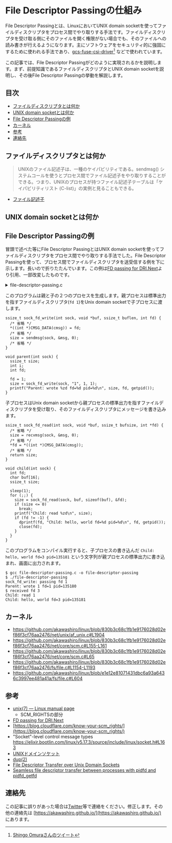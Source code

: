 # File Descriptor Passingの仕組み <!-- omit in toc -->

File Descriptor Passingとは、LinuxにおいてUNIX domain socketを使ってファイルディスクリプタをプロセス間でやり取りする手法です。ファイルディスクリプタを受け取る側にそのファイルを開く権限がない場合でも、そのファイルへの読み書きが行えるようになります。主にソフトウェアをセキュリティ的に強固にするために使われる手法であり、[gcs-fuse-csi-driver](https://github.com/GoogleCloudPlatform/gcs-fuse-csi-driver)[^1] などで使われています。

この記事では、File Descriptor Passingがどのように実現されるかを説明します。まず、前提知識であるファイルディスクリプタとUNIX domain socketを説明し、その後File Descriptor Passingの挙動を解説します。

## 目次 <!-- omit in toc -->
- [ファイルディスクリプタとは何か](#ファイルディスクリプタとは何か)
- [UNIX domain socketとは何か](#unix-domain-socketとは何か)
- [File Descriptor Passingの例](#file-descriptor-passingの例)
- [カーネル](#カーネル)
- [参考](#参考)
- [連絡先](#連絡先)

## ファイルディスクリプタとは何か
> UNIXのファイル記述子は、一種のケイパビリティである。sendmsg() システムコールを使うとプロセス間でファイル記述子をやり取りすることができる。つまり、UNIXのプロセスが持つファイル記述子テーブルは「ケイパビリティリスト (C-list)」の実例と見ることもできる。
- [ファイル記述子](https://ja.wikipedia.org/wiki/%E3%83%95%E3%82%A1%E3%82%A4%E3%83%AB%E8%A8%98%E8%BF%B0%E5%AD%90)

## UNIX domain socketとは何か

## File Descriptor Passingの例
冒頭で述べた等にFile Descriptor PassingとはUNIX domain socketを使ってファイルディスクリプタをプロセス間でやり取りする手法でした。File Descriptor Passingを使って、プロセス間でファイルディスクリプタを送受信する例を下に示します。長いので折りたたんでいます。この例は[FD passing for DRI.Next](https://keithp.com/blogs/fd-passing/)より引用、一部改変したものです。

<details>
<summary>file-descriptor-passing.c</summary>

```
/* 
 * Run this program with
 * gcc file-descriptor-passing.c -o file-descriptor-passing && ./file-descriptor-passing
 *
*/

#include <stdio.h>
#include <stdlib.h>
#include <sys/socket.h>
#include <unistd.h>

ssize_t sock_fd_write(int sock, void *buf, ssize_t buflen, int fd) {
  ssize_t size;
  struct msghdr msg;
  struct iovec iov;
  union {
    struct cmsghdr cmsghdr;
    char control[CMSG_SPACE(sizeof(int))];
  } cmsgu;
  struct cmsghdr *cmsg;

  iov.iov_base = buf;
  iov.iov_len = buflen;

  msg.msg_name = NULL;
  msg.msg_namelen = 0;
  msg.msg_iov = &iov;
  msg.msg_iovlen = 1;

  if (fd != -1) {
    msg.msg_control = cmsgu.control;
    msg.msg_controllen = sizeof(cmsgu.control);

    cmsg = CMSG_FIRSTHDR(&msg);
    cmsg->cmsg_len = CMSG_LEN(sizeof(int));
    cmsg->cmsg_level = SOL_SOCKET;
    cmsg->cmsg_type = SCM_RIGHTS;

    printf("sock_fd_write: passing fd %d\n", fd);
    *((int *)CMSG_DATA(cmsg)) = fd;
  } else {
    msg.msg_control = NULL;
    msg.msg_controllen = 0;
    printf("sock_fd_write: not passing fd\n");
  }

  size = sendmsg(sock, &msg, 0);

  if (size < 0)
    perror("sock_fd_write: sendmsg");
  return size;
}

ssize_t sock_fd_read(int sock, void *buf, ssize_t bufsize, int *fd) {
  ssize_t size;

  if (fd) {
    struct msghdr msg;
    struct iovec iov;
    union {
      struct cmsghdr cmsghdr;
      char control[CMSG_SPACE(sizeof(int))];
    } cmsgu;
    struct cmsghdr *cmsg;

    iov.iov_base = buf;
    iov.iov_len = bufsize;

    msg.msg_name = NULL;
    msg.msg_namelen = 0;
    msg.msg_iov = &iov;
    msg.msg_iovlen = 1;
    msg.msg_control = cmsgu.control;
    msg.msg_controllen = sizeof(cmsgu.control);
    size = recvmsg(sock, &msg, 0);
    if (size < 0) {
      perror("recvmsg");
      exit(1);
    }
    cmsg = CMSG_FIRSTHDR(&msg);
    if (cmsg && cmsg->cmsg_len == CMSG_LEN(sizeof(int))) {
      if (cmsg->cmsg_level != SOL_SOCKET) {
        fprintf(stderr, "invalid cmsg_level %d\n", cmsg->cmsg_level);
        exit(1);
      }
      if (cmsg->cmsg_type != SCM_RIGHTS) {
        fprintf(stderr, "invalid cmsg_type %d\n", cmsg->cmsg_type);
        exit(1);
      }

      *fd = *((int *)CMSG_DATA(cmsg));
      printf("received fd %d\n", *fd);
    } else
      *fd = -1;
  } else {
    size = read(sock, buf, bufsize);
    if (size < 0) {
      perror("read");
      exit(1);
    }
  }
  return size;
}

void child(int sock) {
  int fd;
  char buf[16];
  ssize_t size;

  sleep(1);
  for (;;) {
    size = sock_fd_read(sock, buf, sizeof(buf), &fd);
    if (size <= 0)
      break;
    printf("Child: read %zd\n", size);
    if (fd != -1) {
      dprintf(fd, "Child: hello, world fd=%d pid=%d\n", fd, getpid());
      close(fd);
    }
  }
}

void parent(int sock) {
  ssize_t size;
  int i;
  int fd;

  fd = 1;
  size = sock_fd_write(sock, "1", 1, 1);
  printf("Parent: wrote %zd fd=%d pid=%d\n", size, fd, getpid());
}

int main(int argc, char **argv) {
  int sv[2];
  int pid;

  if (socketpair(AF_LOCAL, SOCK_STREAM, 0, sv) < 0) {
    perror("socketpair");
    exit(1);
  }
  switch ((pid = fork())) {
  case 0:
    close(sv[0]);
    child(sv[1]);
    break;
  case -1:
    perror("fork");
    exit(1);
  default:
    close(sv[1]);
    parent(sv[0]);
    break;
  }
  return 0;
}
```
</details>

このプログラムは親と子の２つのプロセスを生成します。親プロセスは標準出力を指すファイルディスクリプタ(`fd 1`)をUnix domain socketで子プロセスに渡します。
```
ssize_t sock_fd_write(int sock, void *buf, ssize_t buflen, int fd) {
  /* 省略 */
  *((int *)CMSG_DATA(cmsg)) = fd;
  /* 省略 */
  size = sendmsg(sock, &msg, 0);
  /* 省略 */
}

void parent(int sock) {
  ssize_t size;
  int i;
  int fd;

  fd = 1;
  size = sock_fd_write(sock, "1", 1, 1);
  printf("Parent: wrote %zd fd=%d pid=%d\n", size, fd, getpid());
}
```

子プロセスはUnix domain socketから親プロセスの標準出力を指すファイルディスクリプタを受け取り、そのファイルディスクリプタにメッセージを書き込みます。
```
ssize_t sock_fd_read(int sock, void *buf, ssize_t bufsize, int *fd) {
  /* 省略 */
  size = recvmsg(sock, &msg, 0);
  /* 省略 */
  *fd = *((int *)CMSG_DATA(cmsg));
  /* 省略 */
  return size;
}

void child(int sock) {
  int fd;
  char buf[16];
  ssize_t size;

  sleep(1);
  for (;;) {
    size = sock_fd_read(sock, buf, sizeof(buf), &fd);
    if (size <= 0)
      break;
    printf("Child: read %zd\n", size);
    if (fd != -1) {
      dprintf(fd, "Child: hello, world fd=%d pid=%d\n", fd, getpid());
      close(fd);
    }
  }
}
```

このプログラムをコンパイル実行すると、子プロセスの書き込んだ `Child: hello, world fd=3 pid=135181` という文字列が親プロセスの標準出力に書き込まれ、画面に出力されます。
```
$ gcc file-descriptor-passing.c -o file-descriptor-passing
$ ./file-descriptor-passing 
sock_fd_write: passing fd 1
Parent: wrote 1 fd=1 pid=135180
$ received fd 3
Child: read 1
Child: hello, world fd=3 pid=135181
```

## カーネル
- https://github.com/akawashiro/linux/blob/830b3c68c1fb1e9176028d02ef86f3cf76aa2476/net/unix/af_unix.c#L1904
- https://github.com/akawashiro/linux/blob/830b3c68c1fb1e9176028d02ef86f3cf76aa2476/net/core/scm.c#L155-L161
- https://github.com/akawashiro/linux/blob/830b3c68c1fb1e9176028d02ef86f3cf76aa2476/net/core/scm.c#L65
- https://github.com/akawashiro/linux/blob/830b3c68c1fb1e9176028d02ef86f3cf76aa2476/fs/file.c#L1154-L1193
- https://github.com/akawashiro/linux/blob/e1e12e81071431dbc6a93a6436c3997ee481a41a/fs/file.c#L604

## 参考
- [unix(7) — Linux manual page](https://man7.org/linux/man-pages/man7/unix.7.html)
  - SCM_RIGHTSの部分
- [FD passing for DRI.Next](https://keithp.com/blogs/fd-passing/)
- [https://blog.cloudflare.com/know-your-scm_rights/](https://blog.cloudflare.com/know-your-scm_rights/)
- "Socket"-level control message types https://elixir.bootlin.com/linux/v5.17.3/source/include/linux/socket.h#L163
- [UNIXドメインソケット](https://ja.wikipedia.org/wiki/UNIX%E3%83%89%E3%83%A1%E3%82%A4%E3%83%B3%E3%82%BD%E3%82%B1%E3%83%83%E3%83%88)
- [dup(2)](https://man7.org/linux/man-pages/man2/dup.2.html)
- [File Descriptor Transfer over Unix Domain Sockets](https://copyconstruct.medium.com/file-descriptor-transfer-over-unix-domain-sockets-dcbbf5b3b6ec)
- [Seamless file descriptor transfer between processes with pidfd and pidfd_getfd](https://copyconstruct.medium.com/seamless-file-descriptor-transfer-between-processes-with-pidfd-and-pidfd-getfd-816afcd19ed4)

## 連絡先
この記事に誤りがあった場合は[Twitter](https://twitter.com/a_kawashiro)等で連絡をください。修正します。その他の連絡先は [https://akawashiro.github.io/](https://akawashiro.github.io/) にあります。

[^1]: [Shingo Omuraさんのツイート](https://twitter.com/everpeace/status/1649211343428550661)
